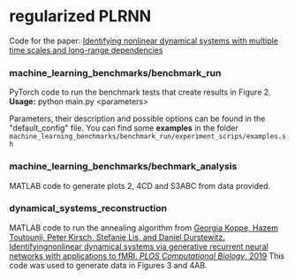 # regularized PLRNN
Code for the paper:
[Identifying nonlinear dynamical systems with multiple time scales and long-range dependencies](https://openreview.net/forum?id=_XYzwxPIQu6)

### machine_learning_benchmarks/benchmark_run
PyTorch code to run the benchmark tests that create results in Figure 2.
**Usage:**
python main.py \<parameters\>

Parameters, their description and possible options can be found in the "default_config" file.
You can find some **examples** in the folder `machine_learning_benchmarks/benchmark_run/experiment_scrips/examples.sh`

### machine_learning_benchmarks/bechmark_analysis
MATLAB code to generate plots 2, 4CD and S3ABC from data provided.

### dynamical_systems_reconstruction
MATLAB code to run the annealing algorithm from
[Georgia Koppe, Hazem Toutounji, Peter Kirsch, Stefanie Lis, and Daniel Durstewitz. Identifyingnonlinear dynamical systems via generative recurrent neural networks with applications to fMRI. _PLOS Computational Biology_, 2019](https://journals.plos.org/ploscompbiol/article?id=10.1371/journal.pcbi.1007263)
This code was used to generate data in Figures 3 and 4AB.
